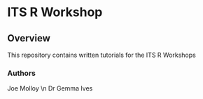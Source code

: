 # ITS R Workshop
## Overview
This repository contains written tutorials for the ITS R Workshops
### Authors
Joe Molloy \n
Dr Gemma Ives

